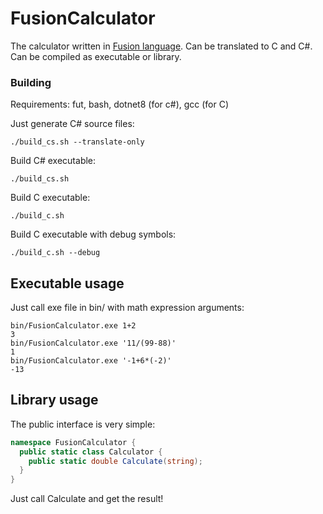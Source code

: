 # FusionCalculator
The calculator written in [Fusion language](https://github.com/fusionlanguage/fut). Can be translated to C and C#. Can be compiled as executable or library.

### Building
Requirements: fut, bash, dotnet8 (for c#), gcc (for C)

Just generate C# source files:
```shell
./build_cs.sh --translate-only
```
Build C# executable:
```shell
./build_cs.sh
```
Build C executable:
```shell
./build_c.sh
```
Build C executable with debug symbols:
```shell
./build_c.sh --debug
```

## Executable usage
Just call exe file in bin/ with math expression arguments:
```shell
bin/FusionCalculator.exe 1+2
3
bin/FusionCalculator.exe '11/(99-88)'
1
bin/FusionCalculator.exe '-1+6*(-2)'
-13
```

## Library usage
The public interface is very simple:
```cs
namespace FusionCalculator {
  public static class Calculator {
    public static double Calculate(string);
  }
}
```
Just call Calculate and get the result!

